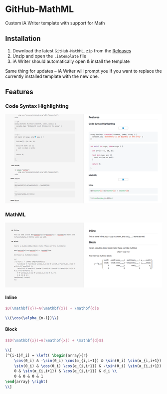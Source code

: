 # GitHub-MathML

Custom iA Writer template with support for Math

## Installation

1. Download the latest `GitHub-MathML.zip` from the [Releases](https://github.com/jhermsmeier/github-math-iatemplate/releases)
2. Unzip and open the `.iatemplate` file
3. iA Writer should automatically open & install the template

Same thing for updates – iA Writer will prompt you if you want to replace the currently installed template with the new one.

## Features

### Code Syntax Highlighting

<p align="center">
    <img src="screenshots/code.png" alt="Screenshot">
</p>

### MathML

<p align="center">
    <img src="screenshots/math.png" alt="Screenshot">
</p>

#### Inline

```tex
$D(\mathbf{x})=A(\mathbf{x}) + \mathbf{d}$
```

```tex
\\(\cos(\alpha_{n-1})\\)
```

#### Block

```tex
$$D(\mathbf{x})=A(\mathbf{x}) + \mathbf{d}$$
```

```tex
\\[
[^{i-1}T_i] = \left( \begin{array}{r}
    \cos(θ_i) & -\sin(θ_i) \cos(⍺_{i,i+1}) & \sin(θ_i) \sin(⍺_{i,i+1}) & a_{i,i+1} \cos(θ_i) \\
    \sin(θ_i) & \cos(θ_i) \cos(⍺_{i,i+1}) & -\sin(θ_i) \sin(⍺_{i,i+1}) & a_{i,i+1} \sin(θ_i) \\
    0 & \sin(⍺_{i,i+1}) & \cos(⍺_{i,i+1}) & d_i \\
    0 & 0 & 0 & 1
\end{array} \right)
\\]
```
